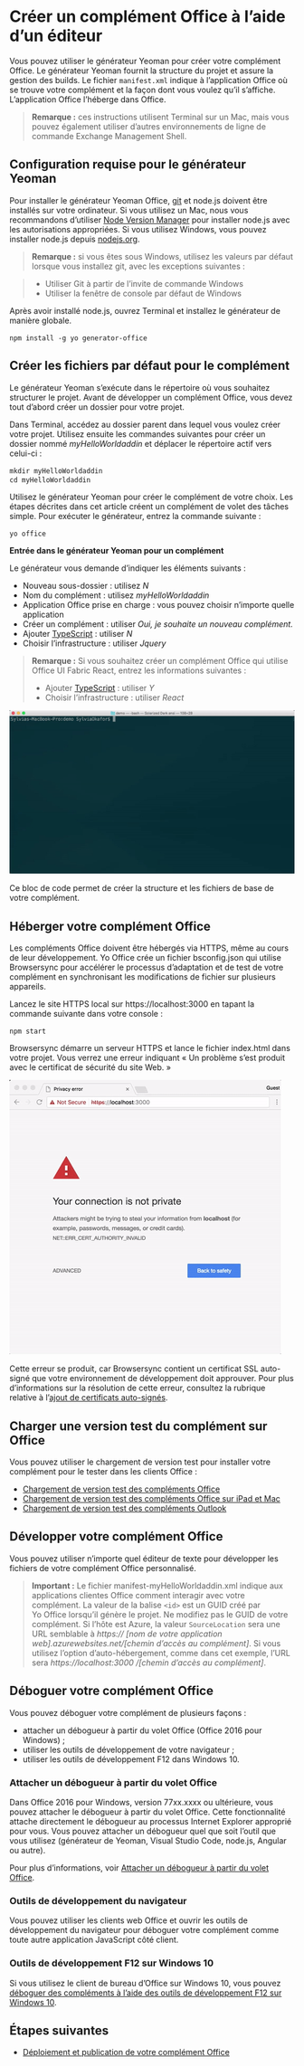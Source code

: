 
# <a name="create-an-office-add-in-using-any-editor"></a>Créer un complément Office à l’aide d’un éditeur

Vous pouvez utiliser le générateur Yeoman pour créer votre complément Office. Le générateur Yeoman fournit la structure du projet et assure la gestion des builds. Le fichier `manifest.xml` indique à l’application Office où se trouve votre complément et la façon dont vous voulez qu’il s’affiche. L’application Office l’héberge dans Office.

 >**Remarque :** ces instructions utilisent Terminal sur un Mac, mais vous pouvez également utiliser d’autres environnements de ligne de commande Exchange Management Shell. 


## <a name="prerequisites-for-the-yeoman-generator"></a>Configuration requise pour le générateur Yeoman

Pour installer le générateur Yeoman Office, [git](https://git-scm.com/downloads) et node.js doivent être installés sur votre ordinateur. Si vous utilisez un Mac, nous vous recommandons d’utiliser [Node Version Manager](https://github.com/creationix/nvm) pour installer node.js avec les autorisations appropriées. Si vous utilisez Windows, vous pouvez installer node.js depuis [nodejs.org](https://nodejs.org/en/).

>**Remarque :** si vous êtes sous Windows, utilisez les valeurs par défaut lorsque vous installez git, avec les exceptions suivantes :

>- Utiliser Git à partir de l’invite de commande Windows
>- Utiliser la fenêtre de console par défaut de Windows

Après avoir installé node.js, ouvrez Terminal et installez le générateur de manière globale.

```
npm install -g yo generator-office
```


## <a name="create-the-default-files-for-your-add-in"></a>Créer les fichiers par défaut pour le complément

Le générateur Yeoman s’exécute dans le répertoire où vous souhaitez structurer le projet. Avant de développer un complément Office, vous devez tout d’abord créer un dossier pour votre projet.

Dans Terminal, accédez au dossier parent dans lequel vous voulez créer votre projet. Utilisez ensuite les commandes suivantes pour créer un dossier nommé _myHelloWorldaddin_ et déplacer le répertoire actif vers celui-ci :




```
mkdir myHelloWorldaddin
cd myHelloWorldaddin
```

Utilisez le générateur Yeoman pour créer le complément de votre choix. Les étapes décrites dans cet article créent un complément de volet des tâches simple. Pour exécuter le générateur, entrez la commande suivante :




```
yo office
```

**Entrée dans le générateur Yeoman pour un complément**

Le générateur vous demande d’indiquer les éléments suivants : 


- Nouveau sous-dossier : utilisez _N_
- Nom du complément : utilisez _myHelloWorldaddin_ 
- Application Office prise en charge : vous pouvez choisir n’importe quelle application
- Créer un complément : utiliser _Oui, je souhaite un nouveau complément._
- Ajouter [TypeScript](https://www.typescriptlang.org/) : utiliser _N_
- Choisir l’infrastructure : utiliser _Jquery_

>**Remarque :** Si vous souhaitez créer un complément Office qui utilise Office UI Fabric React, entrez les informations suivantes :
>- Ajouter [TypeScript](https://www.typescriptlang.org/) : utiliser _Y_
>- Choisir l’infrastructure : utiliser _React_

![Image GIF du générateur Yeoman invitant à saisir des informations sur le projet](../images/gettingstarted-fast.gif)

Ce bloc de code permet de créer la structure et les fichiers de base de votre complément.


## <a name="hosting-your-office-add-in"></a>Héberger votre complément Office

Les compléments Office doivent être hébergés via HTTPS, même au cours de leur développement. Yo Office crée un fichier bsconfig.json qui utilise Browsersync pour accélérer le processus d’adaptation et de test de votre complément en synchronisant les modifications de fichier sur plusieurs appareils. 

Lancez le site HTTPS local sur https://localhost:3000 en tapant la commande suivante dans votre console :


```
npm start
```

Browsersync démarre un serveur HTTPS et lance le fichier index.html dans votre projet. Vous verrez une erreur indiquant « Un problème s’est produit avec le certificat de sécurité du site Web. »


![Image GIF affichant le processus qui permet de contourner l’erreur et d’afficher le fichier index.html par défaut](../images/ssl-chrome-bypass.gif)

Cette erreur se produit, car Browsersync contient un certificat SSL auto-signé que votre environnement de développement doit approuver. Pour plus d’informations sur la résolution de cette erreur, consultez la rubrique relative à l’[ajout de certificats auto-signés](https://github.com/OfficeDev/generator-office/blob/master/src/docs/ssl.md).

## <a name="sideload-the-add-in-into-office"></a>Charger une version test du complément sur Office

Vous pouvez utiliser le chargement de version test pour installer votre complément pour le tester dans les clients Office :

- [Chargement de version test des compléments Office](../testing/create-a-network-shared-folder-catalog-for-task-pane-and-content-add-ins.md)
- [Chargement de version test des compléments Office sur iPad et Mac](../testing/sideload-an-office-add-in-on-ipad-and-mac.md)   
- [Chargement de version test des compléments Outlook](../outlook/testing-and-tips.md)

## <a name="develop-your-office-add-in"></a>Développer votre complément Office

Vous pouvez utiliser n’importe quel éditeur de texte pour développer les fichiers de votre complément Office personnalisé.

> **Important :** Le fichier manifest-myHelloWorldaddin.xml indique aux applications clientes Office comment interagir avec votre complément. La valeur de la balise `<id>` est un GUID créé par Yo Office lorsqu’il génère le projet. Ne modifiez pas le GUID de votre complément. Si l’hôte est Azure, la valeur `SourceLocation` sera une URL semblable à _https:// [nom de votre application web].azurewebsites.net/[chemin d’accès au complément]_. Si vous utilisez l’option d’auto-hébergement, comme dans cet exemple, l’URL sera _https://localhost:3000 /[chemin d’accès au complément]_.


## <a name="debug-your-office-add-in"></a>Déboguer votre complément Office


Vous pouvez déboguer votre complément de plusieurs façons :

- attacher un débogueur à partir du volet Office (Office 2016 pour Windows) ;
- utiliser les outils de développement de votre navigateur ;
- utiliser les outils de développement F12 dans Windows 10.

### <a name="attach-debugger-from-the-task-pane"></a>Attacher un débogueur à partir du volet Office

Dans Office 2016 pour Windows, version 77xx.xxxx ou ultérieure, vous pouvez attacher le débogueur à partir du volet Office. Cette fonctionnalité attache directement le débogueur au processus Internet Explorer approprié pour vous. Vous pouvez attacher un débogueur quel que soit l’outil que vous utilisez (générateur de Yeoman, Visual Studio Code, node.js, Angular ou autre). 

Pour plus d’informations, voir [Attacher un débogueur à partir du volet Office](../testing/attach-debugger-from-task-pane.md).


### <a name="browser-developer-tools"></a>Outils de développement du navigateur 

Vous pouvez utiliser les clients web Office et ouvrir les outils de développement du navigateur pour déboguer votre complément comme toute autre application JavaScript côté client. 

### <a name="f12-developer-tools-on-windows-10"></a>Outils de développement F12 sur Windows 10

Si vous utilisez le client de bureau d’Office sur Windows 10, vous pouvez [déboguer des compléments à l’aide des outils de développement F12 sur Windows 10](../testing/debug-add-ins-using-f12-developer-tools-on-windows-10.md).
    
## <a name="next-steps"></a>Étapes suivantes

- [Déploiement et publication de votre complément Office](../publish/publish.md)
    
